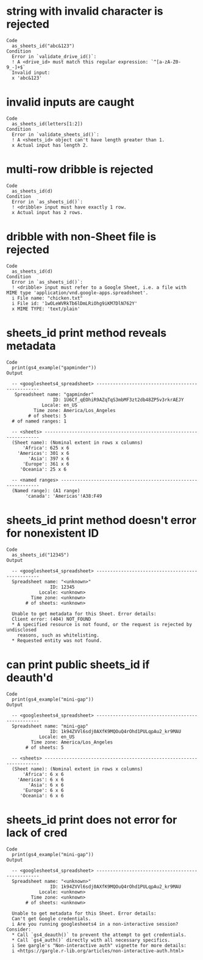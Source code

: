 # string with invalid character is rejected

    Code
      as_sheets_id("abc&123")
    Condition
      Error in `validate_drive_id()`:
      ! A <drive_id> must match this regular expression: `^[a-zA-Z0-9_-]+$`
      Invalid input:
      x 'abc&123'

# invalid inputs are caught

    Code
      as_sheets_id(letters[1:2])
    Condition
      Error in `validate_sheets_id()`:
      ! A <sheets_id> object can't have length greater than 1.
      x Actual input has length 2.

# multi-row dribble is rejected

    Code
      as_sheets_id(d)
    Condition
      Error in `as_sheets_id()`:
      ! <dribble> input must have exactly 1 row.
      x Actual input has 2 rows.

# dribble with non-Sheet file is rejected

    Code
      as_sheets_id(d)
    Condition
      Error in `as_sheets_id()`:
      ! <dribble> input must refer to a Google Sheet, i.e. a file with MIME type 'application/vnd.google-apps.spreadsheet'.
      i File name: "chicken.txt"
      i File id: '1wOLeWVRkTb6lDmLRiOhg9iKM7DlN762Y'
      x MIME TYPE: 'text/plain'

# sheets_id print method reveals metadata

    Code
      print(gs4_example("gapminder"))
    Output
      
      -- <googlesheets4_spreadsheet> -------------------------------------------------
       Spreadsheet name: "gapminder"                                 
                     ID: 1U6Cf_qEOhiR9AZqTqS3mbMF3zt2db48ZP5v3rkrAEJY
                 Locale: en_US                                       
              Time zone: America/Los_Angeles                         
            # of sheets: 5                                           
      # of named ranges: 1                                           
      
      -- <sheets> --------------------------------------------------------------------
      (Sheet name): (Nominal extent in rows x columns)
          'Africa': 625 x 6
        'Americas': 301 x 6
            'Asia': 397 x 6
          'Europe': 361 x 6
         'Oceania': 25 x 6
      
      -- <named ranges> --------------------------------------------------------------
      (Named range): (A1 range)        
           'canada': 'Americas'!A38:F49

# sheets_id print method doesn't error for nonexistent ID

    Code
      as_sheets_id("12345")
    Output
      
      -- <googlesheets4_spreadsheet> -------------------------------------------------
      Spreadsheet name: "<unknown>"
                    ID: 12345      
                Locale: <unknown>  
             Time zone: <unknown>  
           # of sheets: <unknown>  
      
      Unable to get metadata for this Sheet. Error details:
      Client error: (404) NOT_FOUND
      * A specified resource is not found, or the request is rejected by undisclosed
        reasons, such as whitelisting.
      * Requested entity was not found.

# can print public sheets_id if deauth'd

    Code
      print(gs4_example("mini-gap"))
    Output
      
      -- <googlesheets4_spreadsheet> -------------------------------------------------
      Spreadsheet name: "mini-gap"                                  
                    ID: 1k94ZVVl6sdj0AXfK9MQOuQ4rOhd1PULqpAu2_kr9MAU
                Locale: en_US                                       
             Time zone: America/Los_Angeles                         
           # of sheets: 5                                           
      
      -- <sheets> --------------------------------------------------------------------
      (Sheet name): (Nominal extent in rows x columns)
          'Africa': 6 x 6
        'Americas': 6 x 6
            'Asia': 6 x 6
          'Europe': 6 x 6
         'Oceania': 6 x 6

# sheets_id print does not error for lack of cred

    Code
      print(gs4_example("mini-gap"))
    Output
      
      -- <googlesheets4_spreadsheet> -------------------------------------------------
      Spreadsheet name: "<unknown>"                                 
                    ID: 1k94ZVVl6sdj0AXfK9MQOuQ4rOhd1PULqpAu2_kr9MAU
                Locale: <unknown>                                   
             Time zone: <unknown>                                   
           # of sheets: <unknown>                                   
      
      Unable to get metadata for this Sheet. Error details:
      Can't get Google credentials.
      i Are you running googlesheets4 in a non-interactive session? Consider:
      * Call `gs4_deauth()` to prevent the attempt to get credentials.
      * Call `gs4_auth()` directly with all necessary specifics.
      i See gargle's "Non-interactive auth" vignette for more details:
      i <https://gargle.r-lib.org/articles/non-interactive-auth.html>

